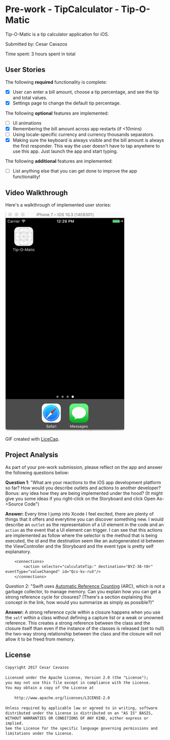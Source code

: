 # Pre-work - TipCalculator - Tip-O-Matic

Tip-O-Matic is a tip calculator application for iOS.

Submitted by: Cesar Cavazos 

Time spent: 3 hours spent in total

## User Stories

The following **required** functionality is complete:

* [X] User can enter a bill amount, choose a tip percentage, and see the tip and total values.
* [X] Settings page to change the default tip percentage.

The following **optional** features are implemented:

* [ ] UI animations
* [X] Remembering the bill amount across app restarts (if <10mins)
* [ ] Using locale-specific currency and currency thousands separators.
* [X] Making sure the keyboard is always visible and the bill amount is always the first responder. This way the user doesn't have to tap anywhere to use this app. Just launch the app and start typing.

The following **additional** features are implemented:

- [ ] List anything else that you can get done to improve the app functionality!

## Video Walkthrough 

Here's a walkthrough of implemented user stories:

<img src='img/demo.gif' title='Video Walkthrough' width='' alt='Video Walkthrough' />

GIF created with [LiceCap](http://www.cockos.com/licecap/).

## Project Analysis

As part of your pre-work submission, please reflect on the app and answer the following questions below:

**Question 1**: "What are your reactions to the iOS app development platform so far? How would you describe outlets and actions to another developer? Bonus: any idea how they are being implemented under the hood? (It might give you some ideas if you right-click on the Storyboard and click Open As->Source Code")

**Answer:** Every time I jump into Xcode I feel excited, there are plenty of things that it offers and everytime you can discover something new. I would describe an `outlet` as the representation of a UI element in the code and an `action` as the event that a UI element can trigger. I can see that this actions are implemented as follow where the selector is the method that is being executed, the id and the destination seem like an autogenerated id between the ViewController and the Storyboard and the event type is pretty self explanatory.

```
	<connections>
		<action selector="calculateTip:" destination="BYZ-38-t0r" eventType="valueChanged" id="Qcs-kv-ruX"/>
	</connections>
```

Question 2: "Swift uses [Automatic Reference Counting](https://developer.apple.com/library/content/documentation/Swift/Conceptual/Swift_Programming_Language/AutomaticReferenceCounting.html#//apple_ref/doc/uid/TP40014097-CH20-ID49) (ARC), which is not a garbage collector, to manage memory. Can you explain how you can get a strong reference cycle for closures? (There's a section explaining this concept in the link, how would you summarize as simply as possible?)"

**Answer:** A strong reference cycle within a closure happens when you use the `self` within a class without defining a capture list or a weak or unowned reference. This creates a strong reference between the class and the closure itself than even if the instance of the classes is released (set to null) the two-way strong relationship between the class and the closure will not allow it to be freed from memory.


## License

    Copyright 2017 Cesar Cavazos

    Licensed under the Apache License, Version 2.0 (the "License");
    you may not use this file except in compliance with the License.
    You may obtain a copy of the License at

        http://www.apache.org/licenses/LICENSE-2.0

    Unless required by applicable law or agreed to in writing, software
    distributed under the License is distributed on an "AS IS" BASIS,
    WITHOUT WARRANTIES OR CONDITIONS OF ANY KIND, either express or implied.
    See the License for the specific language governing permissions and
    limitations under the License.
